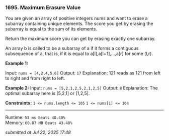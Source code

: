 ### 1695. Maximum Erasure Value

You are given an array of positive integers nums and want to erase a subarray containing unique elements. The score you get by erasing the subarray is equal to the sum of its elements.

Return the maximum score you can get by erasing exactly one subarray.

An array b is called to be a subarray of a if it forms a contiguous subsequence of a, that is, if it is equal to a[l],a[l+1],...,a[r] for some (l,r).

**Example 1:**

Input: `nums = [4,2,4,5,6]`
Output: `17`
Explanation: 121 reads as 121 from left to right and from right to left.

**Example 2:**
Input: `nums = [5,2,1,2,5,2,1,2,5]`
Output: `8`
Explanation: The optimal subarray here is [5,2,1] or [1,2,5].


**Constraints:**
`1 <= nums.length <= 105`
`1 <= nums[i] <= 104`

---
Runtime: `53 ms Beats 40.40%`   
Memory: `60.87 MB Beats 43.48%`

*submitted at Jul 22, 2025 17:48*
